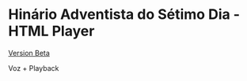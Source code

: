 # Hinário Adventista do Sétimo Dia - HTML Player
[Version Beta](https://jmsmarcelo.github.io/hasd/)

Voz + Playback
